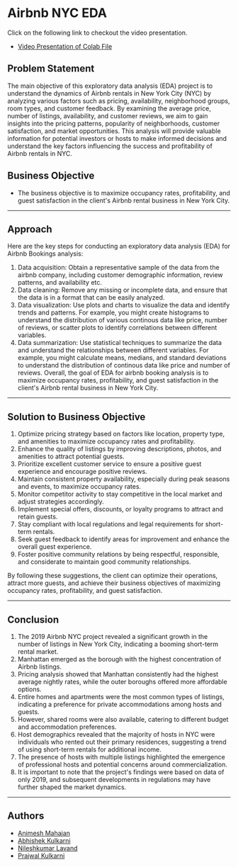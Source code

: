 # Airbnb NYC EDA


Click on the following link to checkout the video presentation.
- [Video Presentation of Colab File](https://youtu.be/FSrWZdEmN-c)


## Problem Statement

The main objective of this exploratory data analysis (EDA) project is to understand the dynamics of Airbnb rentals in New York City (NYC) by analyzing various factors such as pricing, availability, neighborhood groups, room types, and customer feedback. By examining the average price, number of listings, availability, and customer reviews, we aim to gain insights into the pricing patterns, popularity of neighborhoods, customer satisfaction, and market opportunities. This analysis will provide valuable information for potential investors or hosts to make informed decisions and understand the key factors influencing the success and profitability of Airbnb rentals in NYC.

## Business Objective

- The business objective is to maximize occupancy rates, profitability, and guest satisfaction in the client's Airbnb rental business in New York City.

---

## Approach

Here are the key steps for conducting an exploratory data analysis (EDA) for Airbnb Bookings analysis:
1.	Data acquisition: Obtain a representative sample of the data from the airbnb company, including customer demographic information, review patterns, and availability etc.
2.	Data cleaning: Remove any missing or incomplete data, and ensure that the data is in a format that can be easily analyzed.
3.	Data visualization: Use plots and charts to visualize the data and identify trends and patterns. For example, you might create histograms to understand the distribution of various continous data like price, number of reviews, or scatter plots to identify correlations between different variables.
4.	Data summarization: Use statistical techniques to summarize the data and understand the relationships between different variables. For example, you might calculate means, medians, and standard deviations to understand the distribution of continous data like price and number of reviews.
Overall, the goal of EDA for airbnb booking analysis is to maximize occupancy rates, profitability, and guest satisfaction in the client's Airbnb rental business in New York City.

---

## Solution to Business Objective

1. Optimize pricing strategy based on factors like location, property type, and amenities to maximize
occupancy rates and profitability.
2. Enhance the quality of listings by improving descriptions, photos, and amenities to attract potential
guests.
3. Prioritize excellent customer service to ensure a positive guest experience and encourage positive
reviews.
4. Maintain consistent property availability, especially during peak seasons and events, to maximize
occupancy rates.
5. Monitor competitor activity to stay competitive in the local market and adjust strategies accordingly.
6. Implement special offers, discounts, or loyalty programs to attract and retain guests.
7. Stay compliant with local regulations and legal requirements for short-term rentals.
8. Seek guest feedback to identify areas for improvement and enhance the overall guest experience.
9. Foster positive community relations by being respectful, responsible, and considerate to maintain
good community relationships.

By following these suggestions, the client can optimize their operations, attract more guests, and achieve
their business objectives of maximizing occupancy rates, profitability, and guest satisfaction.

---

## Conclusion

1. The 2019 Airbnb NYC project revealed a significant growth in the number of listings in New
York City, indicating a booming short-term rental market.
2. Manhattan emerged as the borough with the highest concentration of Airbnb listings.
3. Pricing analysis showed that Manhattan consistently had the highest average nightly rates,
while the outer boroughs offered more affordable options.
4. Entire homes and apartments were the most common types of listings, indicating a
preference for private accommodations among hosts and guests.
5. However, shared rooms were also available, catering to different budget and
accommodation preferences.
6. Host demographics revealed that the majority of hosts in NYC were individuals who rented
out their primary residences, suggesting a trend of using short-term rentals for additional
income.
7. The presence of hosts with multiple listings highlighted the emergence of professional hosts
and potential concerns around commercialization.
8. It is important to note that the project's findings were based on data of only 2019, and
subsequent developments in regulations may have further shaped the market dynamics.

---

## Authors

- [Animesh Mahajan](https://www.linkedin.com/in/animeshmahajan)
- [Abhishek Kulkarni](https://www.linkedin.com/in/abhishek-kulkarni-4b2426269/)
- [Nileshkumar Lavand](https://www.linkedin.com/in/nileshkumar-lavand-719722a7/)
- [Prajwal Kulkarni](https://www.linkedin.com/in/prajwal-kulkarni-04aa0516b/)
